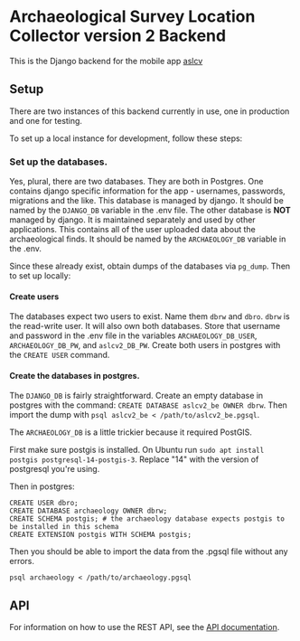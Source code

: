 # Archaeological Survey Location Collector version 2 Backend

This is the Django backend for the mobile app [aslcv](https://github.com/ggetzie/aslcv2)

## Setup

There are two instances of this backend currently in use, one in production and one for testing.

To set up a local instance for development, follow these steps:

### Set up the databases.

Yes, plural, there are two databases. They are both in Postgres. One contains django specific information for the app - usernames, passwords, migrations and the like. This database is managed by django. It should be named by the `DJANGO_DB` variable in the .env file. The other database is **NOT** managed by django. It is maintained separately and used by other applications. This contains all of the user uploaded data about the archaeological finds. It should be named by the `ARCHAEOLOGY_DB` variable in the .env.

Since these already exist, obtain dumps of the databases via `pg_dump`. Then to set up locally:

#### Create users

The databases expect two users to exist. Name them `dbrw` and `dbro`. `dbrw` is the read-write user. It will also own both databases. Store that username and password in the .env file in the variables `ARCHAEOLOGY_DB_USER`, `ARCHAEOLOGY_DB_PW`, and `aslcv2_DB_PW`. Create both users in postgres with the `CREATE USER` command.

#### Create the databases in postgres.

The `DJANGO_DB` is fairly straightforward. Create an empty database in postgres with the command: `CREATE DATABASE aslcv2_be OWNER dbrw`. Then import the dump with `psql aslcv2_be < /path/to/aslcv2_be.pgsql`.

The `ARCHAEOLOGY_DB` is a little trickier because it required PostGIS.

First make sure postgis is installed. On Ubuntu run `sudo apt install postgis postgresql-14-postgis-3`. Replace "14" with the version of postgresql you're using.

Then in postgres:

```
CREATE USER dbro;
CREATE DATABASE archaeology OWNER dbrw;
CREATE SCHEMA postgis; # the archaeology database expects postgis to be installed in this schema
CREATE EXTENSION postgis WITH SCHEMA postgis;
```

Then you should be able to import the data from the .pgsql file without any errors.

```
psql archaeology < /path/to/archaeology.pgsql
```

## API

For information on how to use the REST API, see the [API documentation](api.md).
